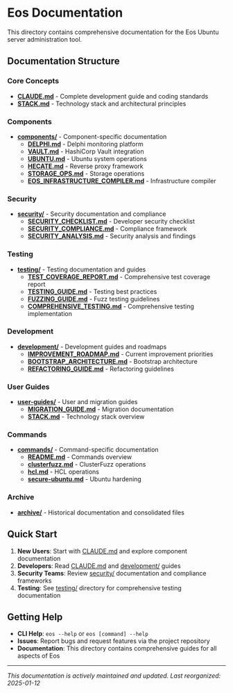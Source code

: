 # Eos Documentation

This directory contains comprehensive documentation for the Eos Ubuntu server administration tool.

## Documentation Structure

### Core Concepts
- **[CLAUDE.md](../CLAUDE.md)** - Complete development guide and coding standards
- **[STACK.md](user-guides/STACK.md)** - Technology stack and architectural principles

### Components
- **[components/](./components/)** - Component-specific documentation
  - **[DELPHI.md](./components/DELPHI.md)** - Delphi monitoring platform
  - **[VAULT.md](./components/VAULT.md)** - HashiCorp Vault integration
  - **[UBUNTU.md](./components/UBUNTU.md)** - Ubuntu system operations
  - **[HECATE.md](./components/HECATE.md)** - Reverse proxy framework
  - **[STORAGE_OPS.md](./components/STORAGE_OPS.md)** - Storage operations
  - **[EOS_INFRASTRUCTURE_COMPILER.md](./components/EOS_INFRASTRUCTURE_COMPILER.md)** - Infrastructure compiler

### Security
- **[security/](./security/)** - Security documentation and compliance
  - **[SECURITY_CHECKLIST.md](./security/SECURITY_CHECKLIST.md)** - Developer security checklist
  - **[SECURITY_COMPLIANCE.md](./security/SECURITY_COMPLIANCE.md)** - Compliance framework
  - **[SECURITY_ANALYSIS.md](./security/SECURITY_ANALYSIS.md)** - Security analysis and findings

### Testing
- **[testing/](./testing/)** - Testing documentation and guides
  - **[TEST_COVERAGE_REPORT.md](./testing/TEST_COVERAGE_REPORT.md)** - Comprehensive test coverage report
  - **[TESTING_GUIDE.md](./testing/TESTING_GUIDE.md)** - Testing best practices
  - **[FUZZING_GUIDE.md](./testing/FUZZING_GUIDE.md)** - Fuzz testing guidelines
  - **[COMPREHENSIVE_TESTING.md](./testing/COMPREHENSIVE_TESTING.md)** - Comprehensive testing implementation

### Development
- **[development/](./development/)** - Development guides and roadmaps
  - **[IMPROVEMENT_ROADMAP.md](./development/IMPROVEMENT_ROADMAP.md)** - Current improvement priorities
  - **[BOOTSTRAP_ARCHITECTURE.md](./development/BOOTSTRAP_ARCHITECTURE.md)** - Bootstrap architecture
  - **[REFACTORING_GUIDE.md](./development/REFACTORING_GUIDE.md)** - Refactoring guidelines

### User Guides
- **[user-guides/](./user-guides/)** - User and migration guides
  - **[MIGRATION_GUIDE.md](./user-guides/MIGRATION_GUIDE.md)** - Migration documentation
  - **[STACK.md](./user-guides/STACK.md)** - Technology stack overview

### Commands
- **[commands/](./commands/)** - Command-specific documentation
  - **[README.md](./commands/README.md)** - Commands overview
  - **[clusterfuzz.md](./commands/clusterfuzz.md)** - ClusterFuzz operations
  - **[hcl.md](./commands/hcl.md)** - HCL operations
  - **[secure-ubuntu.md](./commands/secure-ubuntu.md)** - Ubuntu hardening

### Archive
- **[archive/](./archive/)** - Historical documentation and consolidated files

## Quick Start

1. **New Users**: Start with [CLAUDE.md](../CLAUDE.md) and explore component documentation
2. **Developers**: Read [CLAUDE.md](../CLAUDE.md) and [development/](./development/) guides
3. **Security Teams**: Review [security/](./security/) documentation and compliance frameworks
4. **Testing**: See [testing/](./testing/) directory for comprehensive testing documentation

## Getting Help

- **CLI Help**: `eos --help` or `eos [command] --help`
- **Issues**: Report bugs and request features via the project repository
- **Documentation**: This directory contains comprehensive guides for all aspects of Eos

---

*This documentation is actively maintained and updated. Last reorganized: 2025-01-12*